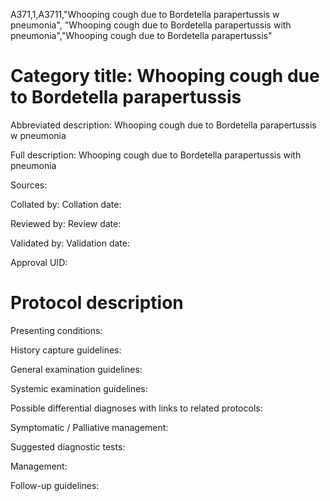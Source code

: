 A371,1,A3711,"Whooping cough due to Bordetella parapertussis w pneumonia", "Whooping cough due to Bordetella parapertussis with pneumonia","Whooping cough due to Bordetella parapertussis"
# Category title: Whooping cough due to Bordetella parapertussis

Abbreviated description: Whooping cough due to Bordetella parapertussis w pneumonia

Full description: Whooping cough due to Bordetella parapertussis with pneumonia

Sources:

Collated by:
Collation date:

Reviewed by:
Review date:

Validated by:
Validation date:

Approval UID:

# Protocol description

Presenting conditions:

History capture guidelines:

General examination guidelines:

Systemic examination guidelines:

Possible differential diagnoses with links to related protocols:

Symptomatic / Palliative management:

Suggested diagnostic tests:

Management:

Follow-up guidelines:
